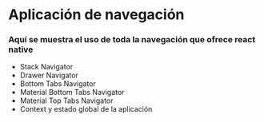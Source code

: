 # Aplicación de navegación

### Aquí se muestra el uso de toda la navegación que ofrece react native

- Stack Navigator
- Drawer Navigator
- Bottom Tabs Navigator
- Material Bottom Tabs Navigator
- Material Top Tabs Navigator
- Context y estado global de la aplicación
